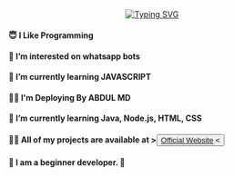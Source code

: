 ## <!-- Typing SVG -->
<p align="center">
    <a href="https://github.com/abdulazeez887">
        <img align="center"
        src="https://readme-typing-svg.herokuapp.com/?size=30&width=500&lines=HI!!+I+am+AZ%20+%20TECH+SL+..."
            alt="Typing SVG"
        />
    </a>
</p>                                
 



#### 😇 I Like Programming 
 
#### 👀 I’m interested on whatsapp bots

#### 🌱 I’m currently learning JAVASCRIPT

#### 👨‍💻 I'm Deploying By ABDUL MD

#### 🌱 I’m currently learning **Java, Node.js, HTML, CSS**

#### 👨‍💻 All of my projects are available at ><button>[Official Website](https://abdulazeez887.com) <

#### 💫 **I am a beginner developer. 🌆**
